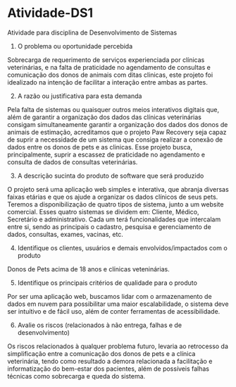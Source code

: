 # Atividade-DS1
Atividade para disciplina de Desenvolvimento de Sistemas

1. O problema ou oportunidade percebida
  
Sobrecarga de requerimento de serviços experienciada por clínicas veterinárias, e na falta de praticidade no agendamento de consultas e comunicação dos donos de animais com ditas clinicas, este projeto foi idealizado na intenção de facilitar a interação entre ambas as partes.

2. A razão ou justificativa para esta demanda
   
Pela falta de sistemas ou quaisquer outros meios interativos digitais que, além de garantir a organização dos dados das clínicas veterinárias consigam simultaneamente garantir a organização dos dados dos donos de animais de estimação, acreditamos que o projeto Paw Recovery seja capaz de suprir a necessidade de um sistema que consiga realizar a conexão de dados entre os donos de pets e as clinicas. Esse projeto busca, principalmente, suprir a escassez de praticidade no agendamento e consulta de dados de consultas veterinárias.

3. A descrição sucinta do produto de software que será produzido
  
O projeto será uma aplicação web simples e interativa, que abranja diversas faixas etárias e que os ajude a organizar os dados clínicos de seus pets. Teremos a disponibilização de quatro tipos de sistema, junto a um website comercial. Esses quatro sistemas se dividem em: Cliente, Médico, Secretário e administrativo. Cada um terá funcionalidades que intercalam entre si, sendo as principais o cadastro, pesquisa e gerenciamento de dados, consultas, exames, vacinas, etc. 

4. Identifique os clientes, usuários e demais envolvidos/impactados com o produto
     
Donos de Pets acima de 18 anos e clínicas veteninárias.

5. Identifique os principais critérios de qualidade para o produto

Por ser uma aplicação web, buscamos lidar com o armazenamento de dados em nuvem para possibilitar uma maior escalabilidade, o sistema deve ser intuítivo e de fácil uso, além de conter ferramentas de acessibilidade.

6. Avalie os riscos (relacionados à não entrega, falhas e de desenvolvimento)
   
Os riscos relacionados à qualquer problema futuro, levaria ao retrocesso da simplificação entre a comunicação dos donos de pets e a clínica veterinária, tendo como resultado a demora relacionada a facilitação e informatização do bem-estar dos pacientes, além de possíveis falhas técnicas como sobrecarga e queda do sistema.
